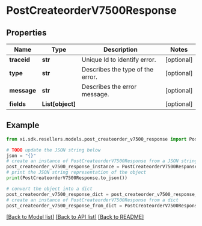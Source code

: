 # PostCreateorderV7500Response


## Properties

Name | Type | Description | Notes
------------ | ------------- | ------------- | -------------
**traceid** | **str** | Unique Id to identify error. | [optional] 
**type** | **str** | Describes the type of the error. | [optional] 
**message** | **str** | Describes the error message. | [optional] 
**fields** | **List[object]** |  | [optional] 

## Example

```python
from xi.sdk.resellers.models.post_createorder_v7500_response import PostCreateorderV7500Response

# TODO update the JSON string below
json = "{}"
# create an instance of PostCreateorderV7500Response from a JSON string
post_createorder_v7500_response_instance = PostCreateorderV7500Response.from_json(json)
# print the JSON string representation of the object
print(PostCreateorderV7500Response.to_json())

# convert the object into a dict
post_createorder_v7500_response_dict = post_createorder_v7500_response_instance.to_dict()
# create an instance of PostCreateorderV7500Response from a dict
post_createorder_v7500_response_from_dict = PostCreateorderV7500Response.from_dict(post_createorder_v7500_response_dict)
```
[[Back to Model list]](../README.md#documentation-for-models) [[Back to API list]](../README.md#documentation-for-api-endpoints) [[Back to README]](../README.md)


